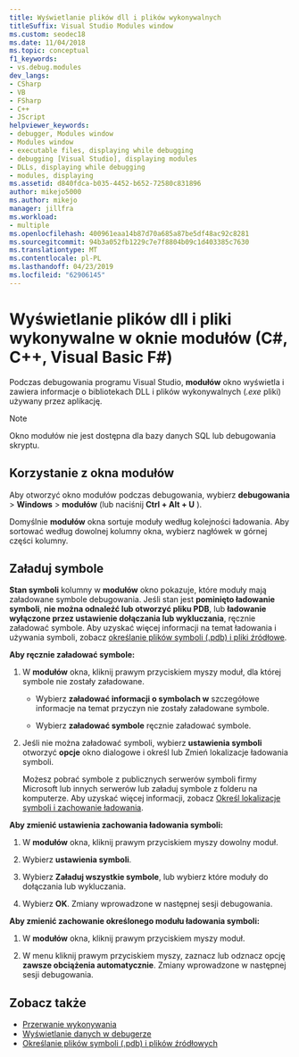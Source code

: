 ```yaml
---
title: Wyświetlanie plików dll i plików wykonywalnych
titleSuffix: Visual Studio Modules window
ms.custom: seodec18
ms.date: 11/04/2018
ms.topic: conceptual
f1_keywords:
- vs.debug.modules
dev_langs:
- CSharp
- VB
- FSharp
- C++
- JScript
helpviewer_keywords:
- debugger, Modules window
- Modules window
- executable files, displaying while debugging
- debugging [Visual Studio], displaying modules
- DLLs, displaying while debugging
- modules, displaying
ms.assetid: d840fdca-b035-4452-b652-72580c831896
author: mikejo5000
ms.author: mikejo
manager: jillfra
ms.workload:
- multiple
ms.openlocfilehash: 400961eaa14b87d70a685a87be5df48ac92c8281
ms.sourcegitcommit: 94b3a052fb1229c7e7f8804b09c1d403385c7630
ms.translationtype: MT
ms.contentlocale: pl-PL
ms.lasthandoff: 04/23/2019
ms.locfileid: "62906145"
---
```

# <a name="view-dlls-and-executables-in-the-modules-window-c-c-visual-basic-f"></a>Wyświetlanie plików dll i pliki wykonywalne w oknie modułów (C#, C++, Visual Basic F#)

Podczas debugowania programu Visual Studio, **modułów** okno wyświetla i zawiera informacje o bibliotekach DLL i plików wykonywalnych (*.exe* pliki) używany przez aplikację.

> [!NOTE]
> Okno modułów nie jest dostępna dla bazy danych SQL lub debugowania skryptu.

## <a name="use-the-modules-window"></a>Korzystanie z okna modułów

Aby otworzyć okno modułów podczas debugowania, wybierz **debugowania** > **Windows** > **modułów** (lub naciśnij **Ctrl + Alt + U** ).

Domyślnie **modułów** okna sortuje moduły według kolejności ładowania. Aby sortować według dowolnej kolumny okna, wybierz nagłówek w górnej części kolumny.

## <a name="load-symbols"></a>Załaduj symbole

**Stan symboli** kolumny w **modułów** okno pokazuje, które moduły mają załadowane symbole debugowania. Jeśli stan jest **pominięto ładowanie symboli**, **nie można odnaleźć lub otworzyć pliku PDB**, lub **ładowanie wyłączone przez ustawienie dołączania lub wykluczania**, ręcznie załadować symbole. Aby uzyskać więcej informacji na temat ładowania i używania symboli, zobacz [określanie plików symboli (.pdb) i pliki źródłowe](../debugger/specify-symbol-dot-pdb-and-source-files-in-the-visual-studio-debugger.md).

**Aby ręcznie załadować symbole:**

1. W **modułów** okna, kliknij prawym przyciskiem myszy moduł, dla której symbole nie zostały załadowane.

   - Wybierz **załadować informacji o symbolach w** szczegółowe informacje na temat przyczyn nie zostały załadowane symbole.

   - Wybierz **załadować symbole** ręcznie załadować symbole.

1. Jeśli nie można załadować symboli, wybierz **ustawienia symboli** otworzyć **opcje** okno dialogowe i określ lub Zmień lokalizacje ładowania symboli.

   Możesz pobrać symbole z publicznych serwerów symboli firmy Microsoft lub innych serwerów lub załaduj symbole z folderu na komputerze. Aby uzyskać więcej informacji, zobacz [Określ lokalizacje symboli i zachowanie ładowania](../debugger/specify-symbol-dot-pdb-and-source-files-in-the-visual-studio-debugger.md#BKMK_Specify_symbol_locations_and_loading_behavior).

**Aby zmienić ustawienia zachowania ładowania symboli:**

1. W **modułów** okna, kliknij prawym przyciskiem myszy dowolny moduł.

1. Wybierz **ustawienia symboli**.

1. Wybierz **Załaduj wszystkie symbole**, lub wybierz które moduły do dołączania lub wykluczania.

1. Wybierz **OK**. Zmiany wprowadzone w następnej sesji debugowania.

**Aby zmienić zachowanie określonego modułu ładowania symboli:**

1. W **modułów** okna, kliknij prawym przyciskiem myszy moduł.

1. W menu kliknij prawym przyciskiem myszy, zaznacz lub odznacz opcję **zawsze obciążenia automatycznie**. Zmiany wprowadzone w następnej sesji debugowania.

## <a name="see-also"></a>Zobacz także
- [Przerwanie wykonywania](/previous-versions/visualstudio/visual-studio-2010/7z9se2d8(v=vs.100))
- [Wyświetlanie danych w debugerze](../debugger/viewing-data-in-the-debugger.md)
- [Określanie plików symboli (.pdb) i plików źródłowych](../debugger/specify-symbol-dot-pdb-and-source-files-in-the-visual-studio-debugger.md)